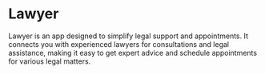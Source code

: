 # Lawyer
Lawyer is an app designed to simplify legal support and appointments. It connects you with experienced lawyers for consultations and legal assistance, making it easy to get expert advice and schedule appointments for various legal matters.
